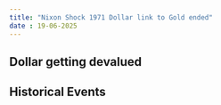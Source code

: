 ```yaml
---
title: "Nixon Shock 1971 Dollar link to Gold ended"
date : 19-06-2025
---
```


## Dollar getting devalued 


## Historical Events 
